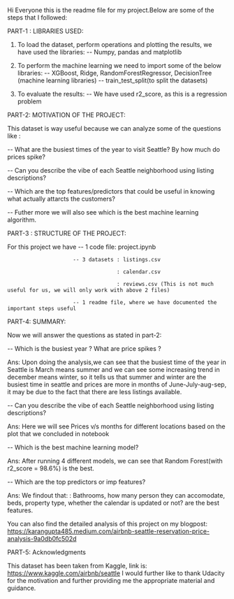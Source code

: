 Hi Everyone this is the readme file for my project.Below are some of the steps that I followed:

PART-1 : LIBRARIES USED:

1. To load the dataset, perform operations and plotting the results, we have used the libraries:
-- Numpy, pandas and matplotlib

2. To perform the machine learning we need to import some of the below libraries:
-- XGBoost, Ridge, RandomForestRegressor, DecisionTree (machine learning libraries)
-- train_test_split(to split the datasets)

3. To evaluate the results:
-- We have used r2_score, as this is a regression problem

PART-2: MOTIVATION OF THE PROJECT:

This dataset is way useful because we can analyze some of the questions like :

-- What are the busiest times of the year to visit Seattle? By how much do prices spike?

-- Can you describe the vibe of each Seattle neighborhood using listing descriptions?

-- Which are the top features/predictors that could be useful in knowing what actually attarcts the customers?

-- Futher more we will also see which is the best machine learning algorithm.

PART-3 : STRUCTURE OF THE PROJECT:

For this project we have -- 1 code file: project.ipynb

                         -- 3 datasets : listings.csv
                         
                                       : calendar.csv
                                       
                                       : reviews.csv (This is not much useful for us, we will only work with above 2 files)
                                       
                         -- 1 readme file, where we have documented the important steps useful
                         
PART-4: SUMMARY:

Now we will answer the questions as stated in part-2:

-- Which is the busiest year ? What are price spikes ?

Ans:  Upon doing the analysis,we can see that the busiest time of the year in Seattle is March means summer and we can see some increasing trend in december means winter, so it tells us that summer and winter are the busiest time in seattle and prices are more in months of June-July-aug-sep, it may be due to the fact that there are less listings available.

-- Can you describe the vibe of each Seattle neighborhood using listing descriptions?

Ans: Here we will see Prices v/s months for different locations based on the plot that we concluded in notebook

-- Which is the best machine learning model?

Ans: After running 4 different models, we can see that Random Forest(with r2_score = 98.6%) is the best.

-- Which are the top predictors or imp features?

Ans: We findout that: : Bathrooms, how many person they can accomodate, beds, property type, whether the calendar is updated or not? are the best features.

You can also find the detailed analysis of this project on my blogpost: https://karangupta485.medium.com/airbnb-seattle-reservation-price-analysis-9a0db0fc502d

PART-5: Acknowledgments

This dataset has been taken from Kaggle, link is: https://www.kaggle.com/airbnb/seattle
I would further like to thank Udacity for the motivation and further providing me the appropriate material and guidance.
